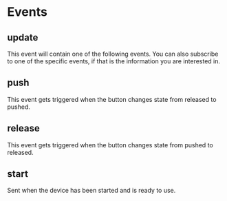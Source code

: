 # Events

## update

This event will contain one of the following events. 
You can also subscribe to one of the specific events, if that is the information you are interested in.

## push

This event gets triggered when the button changes state from released to pushed.

## release

This event gets triggered when the button changes state from pushed to released.

## start

Sent when the device has been started and is ready to use.